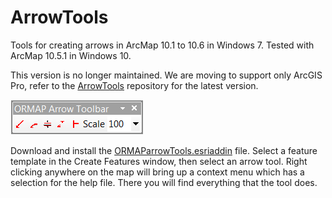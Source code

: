 # ArrowTools
Tools for creating arrows in ArcMap 10.1 to 10.6 in Windows 7. Tested with ArcMap 10.5.1 in Windows 10.

This version is no longer maintained. We are moving to support only ArcGIS Pro, refer to the 
[ArrowTools](https://github.com/ORMAPtools/ArrowTools/) repository for the latest version.

![alt text](https://github.com/ORMAPtools/ArrowTools-Legacy/blob/master/Supplemental/ArrowToolsToolbar.png "Image of the toolbar")

Download and install the [ORMAParrowTools.esriaddin](https://github.com/ORMAPtools/ArrowTools-Legacy/raw/master/ORMAParrowTools.esriAddIn) file. Select a feature template in the Create Features window, then select an arrow tool. Right clicking anywhere on the map will bring up a context menu which has a selection for the help file. There you will find everything that the tool does.
